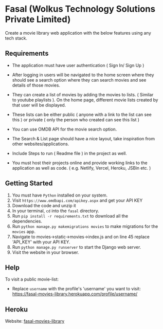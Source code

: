 # Fasal (Wolkus Technology Solutions Private Limited)

Create a movie library web application with the below features using any tech stack.

## Requirements

- The application must have user authentication ( Sign In/ Sign Up )

- After logging in users will be navigated to the home screen where they should see a search option where they can search movies and see details of those movies.

- They can create a list of movies by adding the movies to lists. ( Similar to youtube playlists ). On the home page, different movie lists created by that user will be displayed.

- These lists can be either public ( anyone with a link to the list can see this ) or private ( only the person who created can see this list )

- You can use OMDB API for the movie search option.

- The Search & List page should have a nice layout, take inspiration from other websites/applications.

- Include Steps to run ( Readme file ) in the project as well.

- You must host their projects online and provide working links to the application as well as code. ( e.g. Netlify, Vercel, Heroku, JSBin etc. )

## Getting Started

1. You must have `Python` installed on your system.
2. Visit `https://www.omdbapi.com/apikey.aspx` and get your API KEY
3. Download the code and unzip it
4. In your terminal, `cd` into the `fasal` directory.
5. Run `pip install -r requirements.txt` to download all the dependencies.
6. Run `python manage.py makemigrations movies` to make migrations for the `movies` app.
7. Navigate to movies->static->movies->index.js and on line 45 replace 'API_KEY' with your API KEY.
8. Run `python manage.py runserver` to start the Django web server.
9. Visit the website in your browser.

## Help

To visit a public movie-list:

- Replace `username` with the profile's 'username' you want to visit: https://fasal-movies-library.herokuapp.com/profile/username/

## Heroku

Website: [fasal-movies-library](https://fasal-movies-library.herokuapp.com/)
